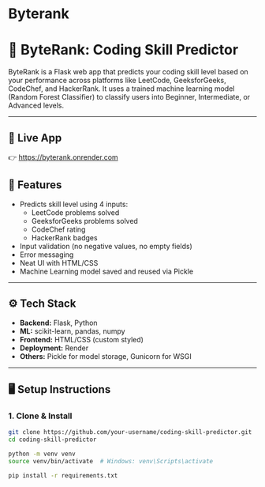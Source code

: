 # Byterank
# 🚀 ByteRank: Coding Skill Predictor

ByteRank is a Flask web app that predicts your coding skill level based on your performance across platforms like LeetCode, GeeksforGeeks, CodeChef, and HackerRank. It uses a trained machine learning model (Random Forest Classifier) to classify users into Beginner, Intermediate, or Advanced levels.

---
## 🔗 Live App

👉 https://byterank.onrender.com




## 🔧 Features

- Predicts skill level using 4 inputs:
  - LeetCode problems solved
  - GeeksforGeeks problems solved
  - CodeChef rating
  - HackerRank badges
- Input validation (no negative values, no empty fields)
- Error messaging
- Neat UI with HTML/CSS
- Machine Learning model saved and reused via Pickle

---

## ⚙️ Tech Stack

- **Backend:** Flask, Python
- **ML:** scikit-learn, pandas, numpy
- **Frontend:** HTML/CSS (custom styled)
- **Deployment:** Render
- **Others:** Pickle for model storage, Gunicorn for WSGI

---

## 🖥️ Setup Instructions

### 1. Clone & Install

```bash
git clone https://github.com/your-username/coding-skill-predictor.git
cd coding-skill-predictor

python -m venv venv
source venv/bin/activate  # Windows: venv\Scripts\activate

pip install -r requirements.txt
